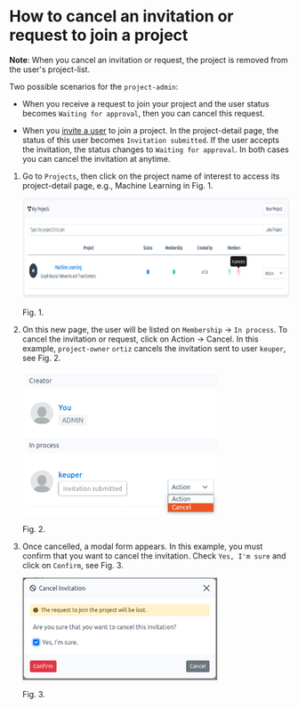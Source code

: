 # How to cancel an invitation or request to join a project

**Note**:  When you cancel an invitation or request, the project is removed from the user's project-list.

Two possible scenarios for the `project-admin`:

- When you receive a request to join your project and the user status becomes `Waiting for approval`, then you can cancel this request.

- When you [invite a user](./../project-invite/project-invite.md) to join a project. In the project-detail page, the status of this user becomes `Invitation submitted`. If the user accepts the invitation, the status changes to `Waiting for approval`. In both cases you can cancel the invitation at anytime.


1. Go to `Projects`, then click on the project name of interest to access its project-detail page, e.g., Machine Learning in Fig. 1. 

    <img src="images/project-request-accept-list-admin.png" alt="project-request-accept-list-admin.png" width="850" height="180" class="jop-noMdConv">

    Fig. 1.
    
2. On this new page, the user will be listed on `Membership` -> `In process`. To cancel the invitation or request, click on Action -> Cancel. In this example, `project-owner` `ortiz` cancels the invitation sent to user `keuper`, see Fig. 2. 
    
    <img src="images/project-invite-cancel-admin-list.png" alt="project-invite-cancel-admin-list.png" width="350" height="260" class="jop-noMdConv">
    
    Fig. 2.
    
2.  Once cancelled, a modal form appears. In this example, you must confirm that you want to cancel the invitation. Check `Yes, I'm sure` and click on `Confirm`, see Fig. 3. 
    
    <img src="images/project-membership-waiting-cancel-modal.png" alt="project-membership-waiting-cancel-modal.png" width="350" height="184" class="jop-noMdConv">
    
    Fig. 3.
   
